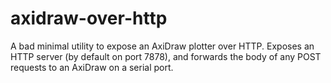 # axidraw-over-http

A bad minimal utility to expose an AxiDraw plotter over HTTP. Exposes an HTTP server (by default on
port 7878), and forwards the body of any POST requests to an AxiDraw on a serial port.
